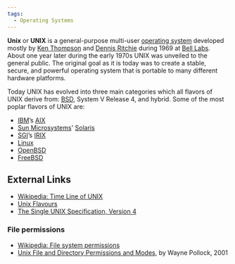 ```yaml
---
tags:
  - Operating Systems
---
```

**Unix** or **UNIX** is a general-purpose multi-user [operating
system](operating_system.md) developed mostly by [Ken
Thompson](ken_thompson.md) and [Dennis
Ritchie](dennis_ritchie.md) during 1969 at [Bell
Labs](bell_labs.md). About one year later during the early 1970s
UNIX was unveiled to the general public. The original goal as it is
today was to create a stable, secure, and powerful operating system that
is portable to many different hardware platforms.

Today UNIX has evolved into three main categories which all flavors of UNIX
derive from: [BSD](bsd.md), System V Release 4, and hybrid. Some of the most
poplar flavors of UNIX are:

* [IBM](ibm.md)’s [AIX](aix.md)
* [Sun Microsystems](sun_microsystems_inc.md)' [Solaris](solaris.md)
* [SGI](sgi.md)’s [IRIX](irix.md)
* [Linux](linux.md)
* [OpenBSD](openbsd.md)
* [FreeBSD](freebsd.md)

## External Links

* [Wikipedia: Time Line of UNIX](http://upload.wikimedia.org/wikipedia/commons/5/50/Unix_history-simple.png)
* [Unix Flavours](http://blog.eukhost.com/2006/11/30/linux-flavors)
* [The Single UNIX Specification, Version 4](http://www.unix.org/version4/)

### File permissions

* [Wikipedia: File system permissions](http://en.wikipedia.org/wiki/File_system_permissions)
* [Unix File and Directory Permissions and Modes](http://content.hccfl.edu/pollock/aunix1/filepermissions.htm),
  by Wayne Pollock, 2001
